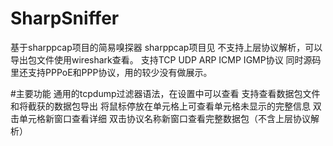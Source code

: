 # SharpSniffer
基于sharppcap项目的简易嗅探器
sharppcap项目见
不支持上层协议解析，可以导出包文件使用wireshark查看。
支持TCP UDP ARP ICMP IGMP协议
同时源码里还支持PPPoE和PPP协议，用的较少没有做展示。

#主要功能
通用的tcpdump过滤器语法，在设置中可以查看
支持查看数据包文件和将截获的数据包导出
将鼠标停放在单元格上可查看单元格未显示的完整信息
双击单元格新窗口查看详细
双击协议名称新窗口查看完整数据包（不含上层协议解析）
